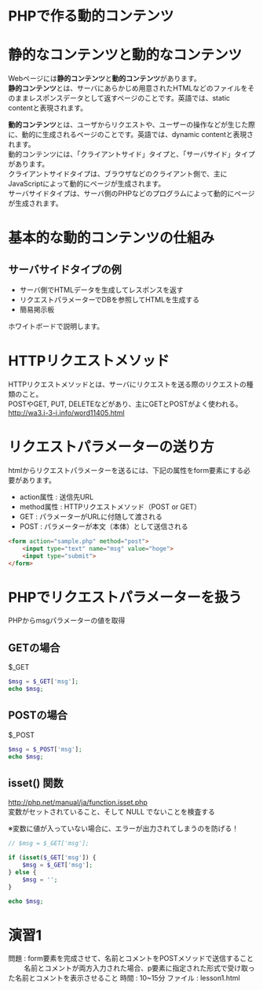 # PHPで作る動的コンテンツ

# 静的なコンテンツと動的なコンテンツ  

Webページには**静的コンテンツ**と**動的コンテンツ**があります。  
**静的コンテンツ**とは、サーバにあらかじめ用意されたHTMLなどのファイルをそのままレスポンスデータとして返すページのことです。英語では、static contentと表現されます。  

**動的コンテンツ**とは、ユーザからリクエストや、ユーザーの操作などが生じた際に、動的に生成されるページのことです。英語では、dynamic contentと表現されます。  
動的コンテンツには、「クライアントサイド」タイプと、「サーバサイド」タイプがあります。  
クライアントサイドタイプは、ブラウザなどのクライアント側で、主にJavaScriptによって動的にページが生成されます。  
サーバサイドタイプは、サーバ側のPHPなどのプログラムによって動的にページが生成されます。  

# 基本的な動的コンテンツの仕組み

## サーバサイドタイプの例  

- サーバ側でHTMLデータを生成してレスポンスを返す  
- リクエストパラメーターでDBを参照してHTMLを生成する  
- 簡易掲示板  

ホワイトボードで説明します。

# HTTPリクエストメソッド

HTTPリクエストメソッドとは、サーバにリクエストを送る際のリクエストの種類のこと。  
POSTやGET, PUT, DELETEなどがあり、主にGETとPOSTがよく使われる。  
http://wa3.i-3-i.info/word11405.html  

# リクエストパラメーターの送り方

htmlからリクエストパラメーターを送るには、下記の属性をform要素にする必要があります。

- action属性 : 送信先URL  
- method属性 : HTTPリクエストメソッド（POST or GET）  
 - GET : パラメーターがURLに付随して渡される
 - POST : パラメーターが本文（本体）として送信される

```html
<form action="sample.php" method="post">
    <input type="text" name="msg" value="hoge">
    <input type="submit">
</form>
```

# PHPでリクエストパラメーターを扱う

PHPからmsgパラメーターの値を取得

## GETの場合

$_GET

```php
$msg = $_GET['msg'];
echo $msg;
```

## POSTの場合

$_POST

```php
$msg = $_POST['msg'];
echo $msg;
```

## isset() 関数

http://php.net/manual/ja/function.isset.php  
変数がセットされていること、そして NULL でないことを検査する  

※変数に値が入っていない場合に、エラーが出力されてしまうのを防げる！

```php
// $msg = $_GET['msg'];

if (isset($_GET['msg']) {
    $msg = $_GET['msg'];
} else {
    $msg = '';
}

echo $msg;
```

# 演習1

問題 : form要素を完成させて、名前とコメントをPOSTメソッドで送信すること
　　   名前とコメントが両方入力された場合、p要素に指定された形式で受け取った名前とコメントを表示させること
時間 : 10~15分
ファイル : lesson1.html

